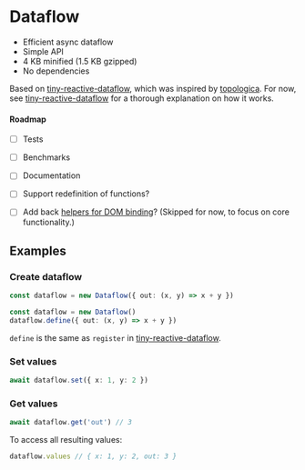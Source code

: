 # Dataflow

- Efficient async dataflow
- Simple API
- 4 KB minified (1.5 KB gzipped)
- No dependencies

Based on [tiny-reactive-dataflow](https://github.com/lukehutch/tiny-reactive-dataflow), which was inspired by [topologica](https://github.com/datavis-tech/topologica). For now, see [tiny-reactive-dataflow](https://github.com/lukehutch/tiny-reactive-dataflow) for a thorough explanation on how it works.

#### Roadmap

- [ ] Tests
- [ ] Benchmarks
- [ ] Documentation
- [ ] Support redefinition of functions?
- [ ] Add back [helpers for DOM binding](https://github.com/lukehutch/tiny-reactive-dataflow#connecting-dataflow-to-the-html-dom)? (Skipped for now, to focus on core functionality.)


## Examples

### Create dataflow

```ts
const dataflow = new Dataflow({ out: (x, y) => x + y })
```

```ts
const dataflow = new Dataflow()
dataflow.define({ out: (x, y) => x + y })
```

`define` is the same as `register` in [tiny-reactive-dataflow](https://github.com/lukehutch/tiny-reactive-dataflow).

### Set values

```ts
await dataflow.set({ x: 1, y: 2 })
```

### Get values

```ts
await dataflow.get('out') // 3
```

To access all resulting values:

```ts
dataflow.values // { x: 1, y: 2, out: 3 }
```
